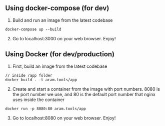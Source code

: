 ## Using docker-compose (for dev)
1. Build and run an image from the latest codebase
```
docker-compose up --build
```

2. Go to localhost:3000 on your web browser. Enjoy!

## Using Docker (for dev/production)
1. First, build an image from the latest codebase
```
// inside /app folder
docker build . -t aram.tools/app
```
2. Create and start a container from the image with port numbers. 8080 is the port number we use, and 80 is the default port number that nginx uses inside the container
```
docker run -p 8080:80 aram.tools/app
```
3. Go to localhost:8080 on your web browser. Enjoy!
